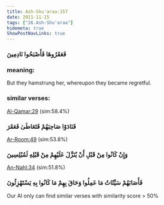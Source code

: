 ```yaml
---
title: Ash-Shu'araa:157
date: 2011-11-15
tags: ["26.Ash-Shu'araa"]
hidemeta: true 
ShowPostNavLinks: true 
---
```

### فَعَقَرُوهَا فَأَصْبَحُوا نَادِمِينَ
### meaning: 
But they hamstrung her, whereupon they became regretful.
### similar verses: 

[Al-Qamar:29](/54/29) (sim:58.4%)

### فَنَادَوْا صَاحِبَهُمْ فَتَعَاطَىٰ فَعَقَرَ

[Ar-Room:49](/30/49) (sim:53.8%)

### وَإِنْ كَانُوا مِنْ قَبْلِ أَنْ يُنَزَّلَ عَلَيْهِمْ مِنْ قَبْلِهِ لَمُبْلِسِينَ

[An-Nahl:34](/16/34) (sim:51.8%)

### فَأَصَابَهُمْ سَيِّئَاتُ مَا عَمِلُوا وَحَاقَ بِهِمْ مَا كَانُوا بِهِ يَسْتَهْزِئُونَ

Our AI only can find similar verses with similarity score > 50% 

